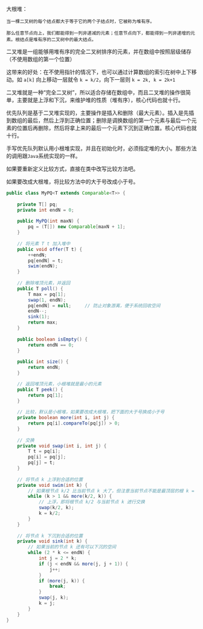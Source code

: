 大根堆：

    当一棵二叉树的每个结点都大于等于它的两个子结点时，它被称为堆有序。

    那么任意节点向上，我们都能得到一列非递减的元素；任意节点向下，都能得到一列非递增的元素。根结点是堆有序的二叉树中的最大结点。

二叉堆是一组能够用堆有序的完全二叉树排序的元素，并在数组中按照层级储存（不使用数组的第一个位置）


这带来的好处：在不使用指针的情况下，也可以通过计算数组的索引在树中上下移动。如 `a[k]` 向上移动一层就令 `k = k/2`，向下一层则 `k = 2k, k = 2k+1`
	
二叉堆就是一种“完全二叉树”，所以适合存储在数组中，而且二叉堆的操作很简单，主要就是上浮和下沉，来维护堆的性质（堆有序），核心代码也就十行。

优先队列是基于二叉堆实现的，主要操作是插入和删除（最大元素）。插入是先插到数组的最后，然后上浮到正确位置；删除是调换数组的第一个元素与最后一个元素的位置后再删除，然后将拿上来的最后一个元素下沉到正确位置。核心代码也就十行。


手写优先队列默认用小根堆实现，并且在初始化时，必须指定堆的大小。那些方法的调用跟`Java`系统实现的一样。

如果要重新定义比较方式，直接在类中改写比较方法吧。

如果要改成大根堆，将比较方法中的大于号改成小于号。



```java
public class MyPQ<T extends Comparable<T>> {
    
    private T[] pq;
    private int endN = 0;
    
    public MyPQ(int maxN) {
        pq = (T[]) new Comparable[maxN + 1];
    }
    
    // 将元素 T t 加入堆中
    public void offer(T t) {
        ++endN;
        pq[endN] = t;
        swim(endN);
    }
    
    // 删除堆顶元素，并返回
    public T poll() {
        T max = pq[1];
        swap(1, endN);
        pq[endN] = null;     // 防止对象游离，便于系统回收空间
        endN--;
        sink(1);
        return max;
    }
    
    public boolean isEmpty() {
        return endN == 0;
    }
    
    public int size() {
        return endN;
    }

    // 返回堆顶元素，小根堆就是最小的元素
    public T peek() {
        return pq[1];
    }
    
    // 比较，默认是小根堆，如果要改成大根堆，把下面的大于号换成小于号
    private boolean more(int i, int j) {
        return pq[i].compareTo(pq[j]) > 0;
    }
    
    // 交换
    private void swap(int i, int j) {
        T t = pq[i];
        pq[i] = pq[j];
        pq[j] = t;
    }
    
    // 将节点 k 上浮到合适的位置
    private void swim(int k) {
        // 如果根节点 k/2 比当前节点 k 大了，但注意当前节点不能是最顶层的根 k = 1
        while (k > 1 && more(k/2, k)) {
            // 上浮，即将根节点 k/2 与当前节点 k 进行交换
            swap(k/2, k);
            k = k/2;
        }
    }
    
    // 将节点 k 下沉到合适的位置
    private void sink(int k) {
        // 如果当前的节点 k 还有可以下沉的空间
        while (2 * k <= endN) {
            int j = 2 * k;
            if (j < endN && more(j, j + 1)) {
                j++;
            }
            if (more(j, k)) {
                break;
            }
            swap(j, k);
            k = j;
        }
    }
}
```

